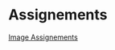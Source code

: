 <h1>Assignements</h1>

<p><a href="/Basic Web Design/Image Assignement.html" target="_self">Image Assignements</a><p/>
